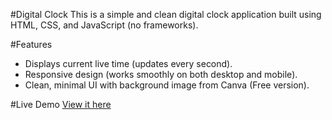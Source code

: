 #Digital Clock
This is a simple and clean digital clock application built using HTML, CSS, and JavaScript (no frameworks).

#Features
- Displays current live time (updates every second).
- Responsive design (works smoothly on both desktop and mobile).
- Clean, minimal UI with background image from Canva (Free version).

#Live Demo
[View it here]()  

